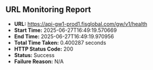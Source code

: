 ## URL Monitoring Report

- **URL:** https://api-gw1-prod1.fisglobal.com/gw/v1/health
- **Start Time:** 2025-06-27T16:49:19.570669
- **End Time:** 2025-06-27T16:49:19.970956
- **Total Time Taken:** 0.400287 seconds
- **HTTP Status Code:** 200
- **Status:** Success
- **Failure Reason:** N/A
